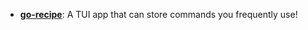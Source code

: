 - **[go-recipe](https://github.com/Tomlord1122/go-recipe)**: A TUI app that can store commands you frequently use!